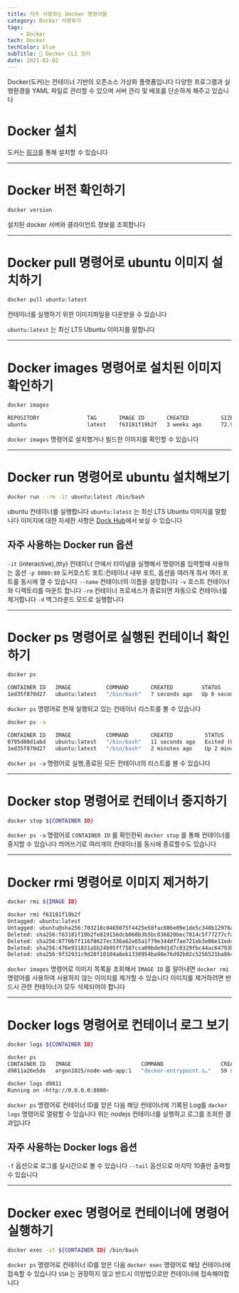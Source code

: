 ```yaml
---
title: 자주 사용하는 Docker 명령어들 
category: Docker 사용하기
tags:
	- Docker
tech: Docker
techColor: blue
subTitle: 📜 Docker CLI 정리
date: 2021-02-02
---
```



Docker(도커)는 컨테이너 기반의 오픈소스 가상화 플랫폼입니다
다양한 프로그램과 실행환경을 YAML 파일로 관리할 수 있으며
서버 관리 및 배포를 단순하게 해주고 있습니다  




# Docker 설치
도커는 [링크](https://www.docker.com/get-started)를 통해 설치할 수 있습니다



---

# Docker 버전 확인하기
```bash
docker version
```

설치된 docker 서버와 클라이언트 정보를 조회합니다



---



# Docker pull 명령어로 ubuntu 이미지 설치하기

```bash
docker pull ubuntu:latest
```

컨테이너를 실행하기 위한 이미지파일을 다운받을 수 있습니다

`ubuntu:latest` 는 최신 LTS Ubuntu 이미지를 말합니다



---



# Docker images 명령어로 설치된 이미지 확인하기


```bash
docker images
```

```bash
REPOSITORY               TAG       IMAGE ID       CREATED          SIZE
ubuntu                   latest    f63181f19b2f   3 weeks ago      72.9MB
```

`docker images` 명령어로 설치했거나 빌드한 이미지를 확인할 수 있습니다



---



# Docker run 명령어로 ubuntu 설치해보기


```bash
docker run --rm -it ubuntu:latest /bin/bash
```

ubuntu 컨테이너를 실행합니다 `ubuntu:latest` 는 최신 LTS Ubuntu 이미지를 말합니다 이미지에 대한 자세한 사항은 [Dock Hub](https://hub.docker.com/_/ubuntu)에서 보실 수 있습니다

## 자주 사용하는 Docker run 옵션

`-it` (interactive),(tty) 컨테이너 안에서 터미널을 실행해서 명령어를 입력할때 사용하는 옵션
`-p 8080:80` 도커호스트 포트:컨테이너 내부 포트, 옵션을 여러개 줘서 여러 포트를 동시에 열 수 있습니다
`--name` 컨테이너의 이름을 설정합니다
`-v` 호스트 컨테이너와 디렉토리를 마운트 합니다
`-rm` 컨테이너 프로세스가 종료되면 자동으로 컨테이너를 제거합니다
`-d` 백그라운드 모드로 실행합니다



---



# Docker ps 명령어로 실행된 컨테이너 확인하기

```bash
docker ps
```

```bash
CONTAINER ID   IMAGE           COMMAND       CREATED         STATUS         PORTS     NAMES
1ed35f870d27   ubuntu:latest   "/bin/bash"   7 seconds ago   Up 6 seconds             vigilant_mestorf
```

`docker ps` 명령어로 현재 실행되고 있는 컨테이너 리스트를 볼 수 있습니다

```bash
docker ps -a
```

```bash
CONTAINER ID   IMAGE           COMMAND       CREATED          STATUS                     PORTS     NAMES
0795d80d1abd   ubuntu:latest   "/bin/bash"   11 seconds ago   Exited (0) 7 seconds ago             zen_dubinsky
1ed35f870d27   ubuntu:latest   "/bin/bash"   2 minutes ago    Up 2 minutes                         vigilant_mestorf
```

`docker ps -a` 명령어로 실행,종료된 모든 컨테이너의 리스트를 볼 수 있습니다



---



# Docker stop 명령어로 컨테이너 중지하기

```bash
docker stop ${CONTAINER ID}
```

`docker ps -a` 명령어로 `CONTAINER ID` 를 확인한뒤 `docker stop` 를 통해 컨테이너를 중지할 수 있습니다
띄어쓰기로 여러개의 컨테이너를 동시에 종료할수도 있습니다




---




# Docker rmi 명령어로 이미지 제거하기

```bash
docker rmi ${IMAGE ID}
```

```bash
docker rmi f63181f19b2f
Untagged: ubuntu:latest
Untagged: ubuntu@sha256:703218c0465075f4425e58fac086e09e1de5c340b12976ab9eb8ad26615c3715
Deleted: sha256:f63181f19b2fe819156dcb068b3b5bc036820bec7014c5f77277cfa341d4cb5e
Deleted: sha256:0770b7f116f8627ec336a62e65a1f79e344df7ae721eb3e06e11edca85d3d1e7
Deleted: sha256:476e931831a5b24b95ff7587cca09bde9d1d7c0329fbc44ac64793b28fb809d0
Deleted: sha256:9f32931c9d28f10104a8eb1330954ba90e76d92b02c5256521ba864feec14009
```

`docker images` 명령어로 이미지 목록을 조회해서 `IMAGE ID` 를 알아내면
`docker rmi` 명령어를 사용하여 사용하지 않는 이미지를 제거할 수 있습니다
이미지를 제거하려면 반드시 관련 컨테이너가 모두 삭제되어야 합니다



---



# Docker logs 명령어로 컨테이너 로그 보기

```bash
docker logs ${CONTAINER ID}
```

```bash
docker ps                                        
CONTAINER ID   IMAGE                      COMMAND                  CREATED          STATUS          PORTS                  NAMES
d9811a26e5de   argon1025/node-web-app:1   "docker-entrypoint.s…"   59 seconds ago   Up 59 seconds   0.0.0.0:80->8080/tcp   cranky_pascal

docker logs d9811
Running on <http://0.0.0.0:8080>
```

`docker ps` 명령어로 컨테이너 ID를 얻은 다음 해당 컨테이너에 기록된 Log를 `docker logs` 명령어로 열람할 수 있습니다
위는 nodejs 컨테이너를 실행하고 로그를 조회한 결과입니다

## 자주 사용하는 Docker logs 옵션

`-f` 옵션으로 로그를 실시간으로 볼 수 있습니다
`--tail` 옵션으로 마지막 10줄만 출력할 수 있습니다



---



# Docker exec 명령어로 컨테이너에 명령어 실행하기

```bash
docker exec -it ${CONTAINER ID} /bin/bash
```

`docker ps` 명령어로 컨테이너 ID를 얻은 다음 `docker exec` 명령어로 해당 컨테이너에 접속할 수 있습니다
`SSH` 는 권장하지 않고 반드시 이방법으로만 컨테이너에 접속해야합니다